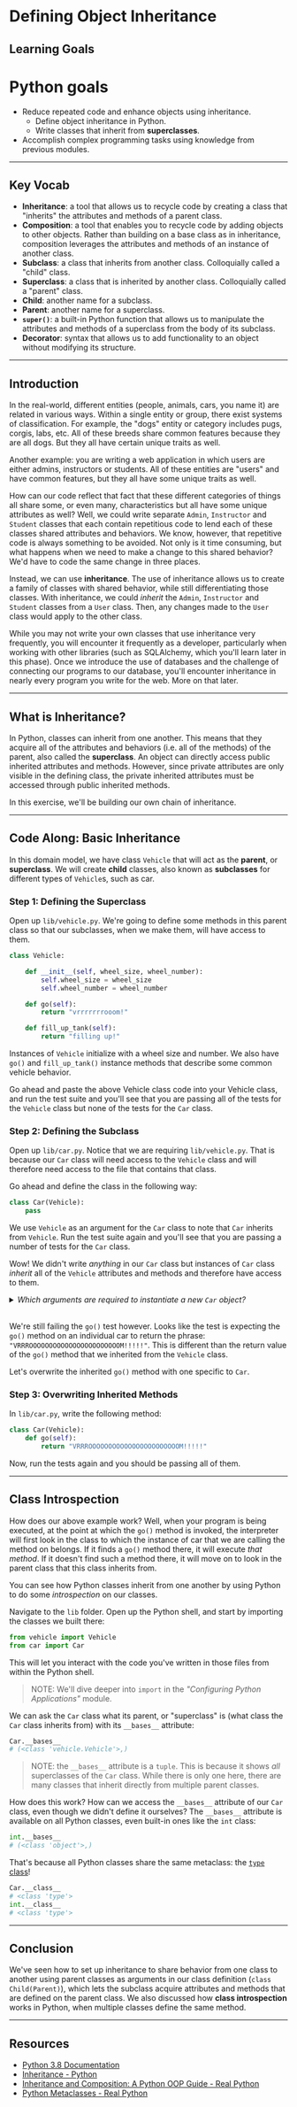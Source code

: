 # Defining Object Inheritance

## Learning Goals
# Python goals
- Reduce repeated code and enhance objects using inheritance.
  - Define object inheritance in Python.
  - Write classes that inherit from **superclasses**.
- Accomplish complex programming tasks using knowledge from previous modules.

---

## Key Vocab

- **Inheritance**: a tool that allows us to recycle code by creating a class
  that "inherits" the attributes and methods of a parent class.
- **Composition**: a tool that enables you to recycle code by adding objects to
  other objects. Rather than building on a base class as in inheritance,
  composition leverages the attributes and methods of an instance of another
  class.
- **Subclass**: a class that inherits from another class. Colloquially called a
  "child" class.
- **Superclass**: a class that is inherited by another class. Colloquially
  called a "parent" class.
- **Child**: another name for a subclass.
- **Parent**: another name for a superclass.
- **`super()`**: a built-in Python function that allows us to manipulate the
  attributes and methods of a superclass from the body of its subclass.
- **Decorator**: syntax that allows us to add functionality to an object without
  modifying its structure.

---

## Introduction

In the real-world, different entities (people, animals, cars, you name it) are
related in various ways. Within a single entity or group, there exist systems of
classification. For example, the "dogs" entity or category includes pugs,
corgis, labs, etc. All of these breeds share common features because they are
all dogs. But they all have certain unique traits as well.

Another example: you are writing a web application in which users are either
admins, instructors or students. All of these entities are "users" and have
common features, but they all have some unique traits as well.

How can our code reflect that fact that these different categories of things all
share some, or even many, characteristics but all have some unique attributes as
well? Well, we could write separate `Admin`, `Instructor` and `Student` classes
that each contain repetitious code to lend each of these classes shared
attributes and behaviors. We know, however, that repetitive code is always
something to be avoided. Not only is it time consuming, but what happens when we
need to make a change to this shared behavior? We'd have to code the same change
in three places.

Instead, we can use **inheritance**. The use of inheritance allows us to create
a family of classes with shared behavior, while still differentiating those
classes. With inheritance, we could _inherit_ the `Admin`, `Instructor` and
`Student` classes from a `User` class. Then, any changes made to the `User`
class would apply to the other class.

While you may not write your own classes that use inheritance very frequently,
you will encounter it frequently as a developer, particularly when working with
other libraries (such as SQLAlchemy, which you'll learn later in this phase).
Once we introduce the use of databases and the challenge of connecting our
programs to our database, you'll encounter inheritance in nearly every program
you write for the web. More on that later.

---

## What is Inheritance?

In Python, classes can inherit from one another. This means that they acquire
all of the attributes and behaviors (i.e. all of the methods) of the parent,
also called the **superclass**. An object can directly access public inherited
attributes and methods. However, since private attributes are only visible in
the defining class, the private inherited attributes must be accessed through
public inherited methods.

In this exercise, we'll be building our own chain of inheritance.

---

## Code Along: Basic Inheritance

In this domain model, we have class `Vehicle` that will act as the **parent**,
or **superclass**. We will create **child** classes, also known as
**subclasses** for different types of `Vehicle`s, such as car.

### Step 1: Defining the Superclass

Open up `lib/vehicle.py`. We're going to define some methods in this parent
class so that our subclasses, when we make them, will have access to them.

```py
class Vehicle:

    def __init__(self, wheel_size, wheel_number):
        self.wheel_size = wheel_size
        self.wheel_number = wheel_number

    def go(self):
        return "vrrrrrrrooom!"

    def fill_up_tank(self):
        return "filling up!"

```

Instances of `Vehicle` initialize with a wheel size and number. We also have
`go()` and `fill_up_tank()` instance methods that describe some common vehicle
behavior.

Go ahead and paste the above Vehicle class code into your Vehicle class, and run
the test suite and you'll see that you are passing all of the tests for the
`Vehicle` class but none of the tests for the `Car` class.

### Step 2: Defining the Subclass

Open up `lib/car.py`. Notice that we are requiring `lib/vehicle.py`. That is
because our `Car` class will need access to the `Vehicle` class and will
therefore need access to the file that contains that class.

Go ahead and define the class in the following way:

```py
class Car(Vehicle):
    pass
```

We use `Vehicle` as an argument for the `Car` class to note that `Car` inherits
from `Vehicle`. Run the test suite again and you'll see that you are passing a
number of tests for the `Car` class.

Wow! We didn't write _anything_ in our `Car` class but instances of `Car` class
_inherit_ all of the `Vehicle` attributes and methods and therefore have access
to them.

<details><summary><em>Which arguments are required to instantiate a new
<code>Car</code> object?</em></summary>
<p>

<h3><code>wheel_size</code> and <code>wheel_number</code></h3>

<p>Remember that the <code>__init__</code> magic method requires that you
use its arguments when instantiating a class.</p>
<p>This includes any subclasses that inherit it!</p>

</p>
</details>
<br/>

We're still failing the `go()` test however. Looks like the test is expecting
the `go()` method on an individual car to return the phrase:
`"VRRROOOOOOOOOOOOOOOOOOOOOOOM!!!!!"`. This is different than the return value
of the `go()` method that we inherited from the `Vehicle` class.

Let's overwrite the inherited `go()` method with one specific to `Car`.

### Step 3: Overwriting Inherited Methods

In `lib/car.py`, write the following method:

```py
class Car(Vehicle):
    def go(self):
        return "VRRROOOOOOOOOOOOOOOOOOOOOOOM!!!!!"
```

Now, run the tests again and you should be passing all of them.

---

## Class Introspection

How does our above example work? Well, when your program is being executed, at
the point at which the `go()` method is invoked, the interpreter will first look
in the class to which the instance of car that we are calling the method on
belongs. If it finds a `go()` method there, it will execute _that method_. If it
doesn't find such a method there, it will move on to look in the parent class
that this class inherits from.

You can see how Python classes inherit from one another by using Python to do
some _introspection_ on our classes.

Navigate to the `lib` folder. Open up the Python shell, and start by importing
the classes we built there:

```py
from vehicle import Vehicle
from car import Car
```

This will let you interact with the code you've written in those files from
within the Python shell.

> NOTE: We'll dive deeper into `import` in the _"Configuring Python
> Applications"_ module.

We can ask the `Car` class what its parent, or "superclass" is (what class the
`Car` class inherits from) with its `__bases__` attribute:

```py
Car.__bases__
# (<class 'vehicle.Vehicle'>,)
```

> NOTE: the `__bases__` attribute is a `tuple`. This is because it shows _all_
> superclasses of the `Car` class. While there is only one here, there are many
> classes that inherit directly from multiple parent classes.

How does this work? How can we access the `__bases__` attribute of our `Car`
class, even though we didn't define it ourselves? The `__bases__` attribute is
available on all Python classes, even built-in ones like the `int` class:

```py
int.__bases__
# (<class 'object'>,)
```

That's because all Python classes share the same metaclass: the
[`type` class](https://realpython.com/python-metaclasses/#:~:text=type%20is%20a%20metaclass%2C%20of,instance%20of%20the%20type%20metaclass.)!

```py
Car.__class__
# <class 'type'>
int.__class__
# <class 'type'>
```

---

## Conclusion

We've seen how to set up inheritance to share behavior from one class to another
using parent classes as arguments in our class definition
(`class Child(Parent)`), which lets the subclass acquire attributes and methods
that are defined on the parent class. We also discussed how **class
introspection** works in Python, when multiple classes define the same method.

---

## Resources

- [Python 3.8 Documentation](https://docs.python.org/3.8/)
- [Inheritance - Python](https://docs.python.org/3/tutorial/classes.html#inheritance)
- [Inheritance and Composition: A Python OOP Guide - Real Python](https://realpython.com/inheritance-composition-python/)
- [Python Metaclasses - Real Python](https://realpython.com/python-metaclasses)
